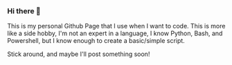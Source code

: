 ### Hi there 👋

This is my personal Github Page that I use when I want to code.
This is more like a side hobby, I'm not an expert in a language, I know Python, Bash, and Powershell, 
but I know enough to create a basic/simple script.

Stick around, and maybe I'll post something soon!

<!--
**Speedy905/speedy905** is a ✨ _special_ ✨ repository because its `README.md` (this file) appears on your GitHub profile.

Here are some ideas to get you started:

- 🔭 I’m currently working on ...
- 🌱 I’m currently learning ...
- 👯 I’m looking to collaborate on ...
- 🤔 I’m looking for help with ...
- 💬 Ask me about ...
- 📫 How to reach me: ...
- 😄 Pronouns: ...
- ⚡ Fun fact: ...
-->
